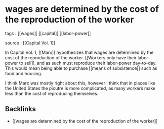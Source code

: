 # wages are determined by the cost of the reproduction of the worker

tags
: [[wages]] [[capital]] [[labor-power]]

source
: [[Capital Vol. 1]]

In Capital Vol. 1, [[Marx]] hypothesizes that wages are determined by the cost of the reproduction of the worker. [[Workers only have their labor-power to sell]], and as such must reproduce their labor-power day-to-day. This would mean being able to purchase [[means of subsistence]] such as food and housing.

I think Marx was mostly right about this, however I think that in places like the United States the picutre is more complicated, as many workers make less than the cost of reproducing themselves.


<a id="orge9714f4"></a>

## Backlinks

-   [[wages are determined by the cost of the reproduction of the worker]]
